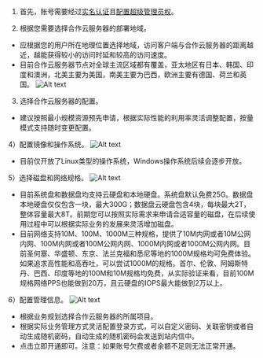 1) 首先，账号需要经过[实名认证](http://console.tce.fsphere.cn/developer/auth)且[配置超级管理员权](http://console.tce.fsphere.cn/cam/policy)。

2) 根据您需要选择合作云服务器的部署地域。

- 应根据您的用户所在地理位置选择地域，访问客户端与合作云服务器的距离越近，越能获得较小的访问时延和较高的访问速度。
- 目前合作云服务器节点对全球主流区域都有覆盖，亚太地区有日本、韩国、印度和澳洲，北美主要为美国，南美主要为巴西，欧洲主要有德国、荷兰和英国。
![Alt text](http://imgcache.tce.fsphere.cn/image/mc.qcloudimg.com/static/img/6f2aa1ca4b2c4949af60ed325f6b6c3e/image.png)

3) 选择合作云服务器的配置。

- 建议按照最小规模资源预先申请，根据实际性能的利用率灵活调整配置，按量模式支持随时变更配置。

4）配置镜像和操作系统。
![Alt text](http://imgcache.tce.fsphere.cn/image/mc.qcloudimg.com/static/img/5d093202e740aa9fb43e34134d1632ee/image.png)
- 目前仅开放了Linux类型的操作系统，Windows操作系统后续会逐步开放。

5）选择磁盘和网络规格。
![Alt text](http://imgcache.tce.fsphere.cn/image/mc.qcloudimg.com/static/img/2b4871f710caca24576b122abd33a094/image.png)

- 目前系统盘和数据盘均支持云硬盘和本地硬盘。系统盘默认免费25G。数据盘本地硬盘仅仅包含一块，最大300G；数据盘云硬盘包含4块，每块最大2T，整体容量最大8T。前期您可以按照实际需求来申请合适容量的磁盘，在后续使用过程中可以根据实际业务的发展来灵活增加磁盘。
- 目前网络支持10M、100M、1000M三种规格，提供了10M内网或者10M公网内网、100M内网或者100M公网内网、1000M内网或者1000M公网内网。目前圣何塞、华盛顿、东京、法兰克福和悉尼等地的1000M规格均可免费体验。如果追求高性能和高吞吐，可以尝试1000M的规格。首尔、伦敦、阿姆斯特丹、巴西、印度等地的100M和10M规格均免费，从实际验证来看，目前100M规格网络PPS也能做到20万，且云硬盘的IOPS最大能做到2万以上。

6）配置管理信息。
![Alt text](http://imgcache.tce.fsphere.cn/image/mc.qcloudimg.com/static/img/1a5aa93538aae92ea61def331917a4e5/image.png)

- 根据业务规划选择合作云服务器的所属项目。
- 根据实际业务管理方式灵活配置登录方式，可以自定义密码、关联密钥或者自动生成随机密码，自动生成的随机密码会发送到站内信中。
- 点击立即开通即可。注意：如果账号欠费或者余额不足则无法正常开通。
